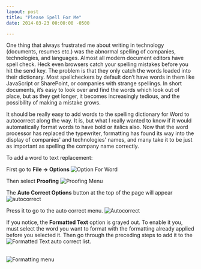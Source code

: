 ```yaml
---
layout: post
title: "Please Spell For Me"
date: 2014-03-23 00:00:00 -0500

---
```


One thing that always frustrated me about writing in technology (documents, resumes etc.) was the abnormal spelling of companies, technologies, and languages.  Almost all modern document editors have spell check.  Heck even browsers catch your spelling mistakes before you hit the send key.  The problem is that they only catch the words loaded into their dictionary.  Most spellcheckers by default don’t have words in them like JavaScript or SharePoint, or companies with strange spellings.  In short documents, it’s easy to look over and find the words which look out of place, but as they get longer, it becomes increasingly tedious, and the possibility of making a mistake grows.   

It should be really easy to add words to the spelling dictionary for Word to autocorrect along the way.  It is, but what I really wanted to know if it would automatically format words to have bold or italics also.  Now that the word processor has replaced the typewriter, formatting has found its way into the display of companies' and technologies' names, and many take it to be just as important as spelling the company name correctly.  

To add a word to text replacement: 

First go to <strong>File -> Options</strong> <img src="https://raw.github.com/kemiller2002/StructuredSight/47e2fc996d93e84ef4d9a12c5c2bfe56141a7b39/SpellForMe/OptionsDisplay.jpg" alt="Option For Word" />

Then select <strong>Proofing</strong> <img src="https://raw.github.com/kemiller2002/StructuredSight/47e2fc996d93e84ef4d9a12c5c2bfe56141a7b39/SpellForMe/ProofingMenu%20copy.jpg" alt="Proofing Menu" />


The <strong>Auto Correct Options</strong> button at the top of the page will appear
<img src="https://raw.github.com/kemiller2002/StructuredSight/master/SpellForMe/AutoCorrectButton.jpg" alt="autocorrect" />

Press it to go to the auto correct menu. 
<img src="https://raw.githubusercontent.com/kemiller2002/StructuredSight/master/SpellForMe/ReplaceText.jpg" alt="Autocorrect" />

If you notice, the <strong>Formatted Text</strong> option is grayed out. To enable it you, must select the word you want to format with the formatting already applied before you selected it.   Then go through the preceding steps to add it to the auto correct list. 
<img src="https://raw.githubusercontent.com/kemiller2002/StructuredSight/master/SpellForMe/FormattedShown.jpg" alt="Formatted Text" align="left" />

<br/>

<img src="https://raw.githubusercontent.com/kemiller2002/StructuredSight/master/SpellForMe/Formatted.jpg" alt="Formatting menu" />